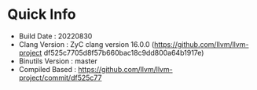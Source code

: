 # Quick Info
* Build Date : 20220830
* Clang Version : ZyC clang version 16.0.0 (https://github.com/llvm/llvm-project df525c7705d8f57b660bac18c9dd800a64b1917e)
* Binutils Version : master
* Compiled Based : https://github.com/llvm/llvm-project/commit/df525c77

